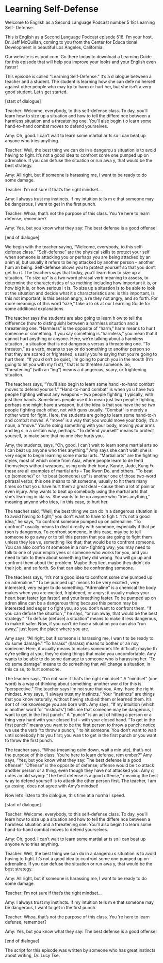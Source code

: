 # Learning Self-Defense

Welcome to English as a Second Language Podcast number 5 18: Learning Self- Defense.

This is English as a Second Language Podcast episode 518.  I’m your host, Dr. Jeff McQuillan, coming to you from the Center for Educa tional Development in beautiful Los Angeles, California.

Our website is eslpod.com.  Go there today to download a  Learning Guide for this episode that will help you improve your looks and your  English even faster!

This episode is called “Learning Self-Defense.”  It’s a d ialogue between a teacher and a student.  The student is learning how she can defe nd herself against other people who may try to harm or hurt her, but she isn’t  a very good student.  Let’s get started.

[start of dialogue]

Teacher:  Welcome, everybody, to this self-defense class.  To day, you’ll learn how to size up a situation and how to tell the differe nce between a harmless situation and a threatening one.  You’ll also begin t o learn some hand-to-hand combat moves to defend yourselves.

Amy:  Oh, good.  I can’t wait to learn some martial ar ts so I can beat up anyone who tries anything.

Teacher:  Well, the best thing we can do in a dangerou s situation is to avoid having to fight.  It’s not a good idea to confront some one pumped up on adrenaline.  If you can defuse the situation or run awa y, that would be the best strategy.

Amy:  All right, but if someone is harassing me, I want to be ready to do some damage.

Teacher:  I’m not sure if that’s the right mindset…

Amy:  I always trust my instincts.  If my intuition tells m e that someone may be dangerous, I want to get in the first punch.

Teacher:  Whoa, that’s not the purpose of this class.  You ’re here to learn defense, remember?

 Amy:  Yes, but you know what they say: The best defense is a  good offense!

[end of dialogue]

We begin with the teacher saying, “Welcome, everybody, to this self-defense class.”  “Self-defense” are the physical skills to protect your self when someone is attacking you or perhaps you are being attacked by an anim al, but usually it refers to being attacked by another person – another hum an being.  Self-defense allows you to protect yourself so that you don’t get hu rt.  The teachers says that today, you’ll learn how to size up a situation.  “To size up” is a two-word phrasal verb meaning to assess, to determine the characteristics of so mething including how important it is, or how big it is, or how serious i t is.  To size up a situation is to be able to look at the situation and decide what it s characteristics are: is this important, is this not important, is this person angry, a re they not angry, and so forth.  For more meanings of this word “size,” take a lo ok at our Learning Guide for some additional explanations.

The teacher says the students are also going to learn h ow to tell the difference (how to distinguish) between a harmless situation and a threatening one. “Harmless” is the opposite of “harm,” harm means to hur t someone or something. If you say something is “harmless,” you mean that it cannot hurt anything or anyone.  Here, we’re talking about a harmless situation , a situation that is not dangerous versus a threatening one.  “To threaten,” as  a verb, means to say or do something to another person so that they are scared or  frightened; usually you’re saying that you’re going to hurt them.  “If you d on’t be quiet, I’m going to punch you in the mouth (I’m going to hit you with my fi st),” that is to threaten someone.  So, “threatening” (with an “ing”) means a d angerous, scary, or frightening situation.

The teachers says, “You’ll also begin to learn some hand -to-hand combat moves to defend yourself.”  “Hand-to-hand combat” is when yo u have two people fighting without any weapons – two people fighting, t ypically, with just their hands.  Sometimes people use it to mean just two peopl e fighting, perhaps one might have a weapon, but the idea is that you have the se two people fighting each other, not with guns usually.  “Combat” is merely a nother word for fight. Here, the students are going to learn some hand-to-h and combat moves.  A “move” is a way that you would move your body; it’s a noun,  a “move.”  You’re doing something with your body, moving your arms and leg s in a certain way, perhaps.  “To defend yourself” means to protect yourself, to make sure that no one else hurts you.

 Amy, the students, says, “Oh, good.  I can’t wait to learn  some martial arts so I can beat up anyone who tries anything.”  Amy says she can’t wait; she is very eager to begin learning some martial arts.  “Martial arts” are the fighting styles, most of which come from Asia, where people learn to de fend themselves without weapons, using only their body.  Karate, Judo, Kung Fu –  these are all examples of martial arts – Tae Kwon Do, and others.  “To beat up (someone)” or “to beat (someone) up” is another one of those two-word phrasal verbs; this one means to hit someone, usually to hit them many times so that yo u have hurt them a great deal – cause them a lot of pain or even injury.  Amy wants to beat up somebody using the martial arts that she’s learning in cla ss.  She wants to be up anyone who “tries anything,” meaning anyone who tries, i n this case, to hurt her.

The teacher said, “Well, the best thing we can do in  a dangerous situation is to avoid having to fight,” you don’t want to have to figh t.  “It’s not a good idea,” he says, “to confront someone pumped up on adrenaline.  “To  confront” usually means to deal directly with someone, especially if that pe rson is dangerous.  To confront someone, in this case, may be to tell someone to  go away or to tell this person that you are going to fight them unless they lea ve, something like that; that would be to confront someone.  You can also confro nt someone in a non- fighting way; you may need to talk to one of your emplo yees or someone who works for you, and you need to talk to them about someth ing they did wrong. You will go up and confront them about the problem.  Maybe they lied, maybe they didn’t do their job, and so forth.  So that can also be confronting someone.

The teachers says, “It’s not a good idea to confront some one pumped up on adrenaline.”  “To be pumped up” means to be very excited , very interested, very eager to do something.  “Adrenaline” is a chemical the body makes when you are excited, frightened, or angry; it usually makes your heart beat faster (go faster) and your breathing faster.  To be pumped up on adren aline can be a dangerous thing because this person may be interested and eager t o fight you, so you don’t want to confront them.  “If you can defuse the situation ,” he says, “or run away, that would be the best strategy.”  “To defuse (defuse) a  situation” means to make it less dangerous, to make it safer.  Now, if you can’t de fuse a situation you can also “run away,” just leave the place where you are.

Amy says, “All right, but if someone is harassing me, I wan t to be ready to do some damage.”  “To harass” (harass) means to bother or an noy someone.  Here, it usually means to makes someone’s life difficult; maybe th ey’re yelling at you, they’re doing things that make you uncomfortable.  Amy wants to be able to do some damage to someone who is harassing her.  “To do some  damage” means to do something that will change a situation; in this ca se, to hurt someone.

 The teacher says, “I’m not sure if that’s the right min dset.”  A “mindset” (one word) is a way of thinking about something; another wor d for this is “perspective.” The teacher says I’m not sure that you, Amy, have the rig ht mindset.  Amy says, “I always trust my instincts.”  Your “instincts” are things that you know naturally, without having studied them or learned them.  It’s sor t of like knowledge you are born with.  Amy says, “If my intuition (which is another word for “instincts”) tells me that someone may be dangerous, I want to get in the first punch.”  A “punch” is an act of hitting a person or a thing very hard with your closed fist – with your closed hand.  “To get in the first punch” means you want  to be the first person to throw a punch; notice we use the verb “to throw a punch, ” to hit someone.  You don’t want to wait until somebody hits you first; you wan t to get in the first punch or you want to throw the first punch.

The teacher says, “Whoa (meaning calm down, wait a min ute), that’s not the purpose of this class.  You’re here to learn defense, rem ember?”  Amy says, “Yes, but you know what they say: The best defense is a good  offense!” “Offense” is the opposite of defense; offense would be t o attack another person or a thing, even though they have not attacked you.  Amy q uotes an old saying: “The best defense is a good offense,” meaning the best w ay to defend yourself is to attack the other person first.  The teacher, I am gu essing, does not agree with Amy’s mindset!

Now let’s listen to the dialogue, this time at a norma l speed.

[start of dialogue]

Teacher:  Welcome, everybody, to this self-defense class.  To day, you’ll learn how to size up a situation and how to tell the differe nce between a harmless situation and a threatening one.  You’ll also begin t o learn some hand-to-hand combat moves to defend yourselves.

Amy:  Oh, good.  I can’t wait to learn some martial ar ts so I can beat up anyone who tries anything.

Teacher:  Well, the best thing we can do in a dangerou s situation is to avoid having to fight.  It’s not a good idea to confront some one pumped up on adrenaline.  If you can defuse the situation or run awa y, that would be the best strategy.

Amy:  All right, but if someone is harassing me, I want to be ready to do some damage.

 Teacher:  I’m not sure if that’s the right mindset…

Amy:  I always trust my instincts.  If my intuition tells m e that someone may be dangerous, I want to get in the first punch.

Teacher:  Whoa, that’s not the purpose of this class.  You ’re here to learn defense, remember?

Amy:  Yes, but you know what they say: The best defense is a  good offense!

[end of dialogue]

The script for this episode was written by someone who has great instincts about writing, Dr. Lucy Tse.





